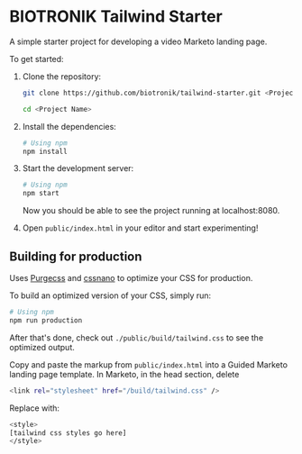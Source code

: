 # BIOTRONIK Tailwind Starter

A simple starter project for developing a video Marketo landing page.

To get started:

1. Clone the repository:

   ```bash
   git clone https://github.com/biotronik/tailwind-starter.git <Project Name>

   cd <Project Name>
   ```

2. Install the dependencies:

   ```bash
   # Using npm
   npm install
   ```

3. Start the development server:

   ```bash
   # Using npm
   npm start
   ```

   Now you should be able to see the project running at localhost:8080.

4. Open `public/index.html` in your editor and start experimenting!

## Building for production

Uses [Purgecss](https://www.purgecss.com/) and [cssnano](https://cssnano.co/) to optimize your CSS for production.

To build an optimized version of your CSS, simply run:

```bash
# Using npm
npm run production
```

After that's done, check out `./public/build/tailwind.css` to see the optimized output.

Copy and paste the markup from `public/index.html` into a Guided Marketo landing page template. In Marketo, in the head section, delete

```bash
<link rel="stylesheet" href="/build/tailwind.css" />
```

Replace with:

```bash
<style>
[tailwind css styles go here]
</style>
```

